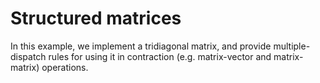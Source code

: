 # Structured matrices

In this example, we implement a tridiagonal matrix, and provide multiple-dispatch rules for using it in contraction (e.g. matrix-vector and matrix-matrix) operations.

